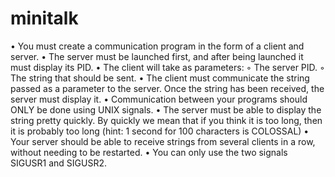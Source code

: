 # minitalk
• You must create a communication program in the form of a client and server.
• The server must be launched first, and after being launched it must display its PID.
• The client will take as parameters:
◦ The server PID.
◦ The string that should be sent.
• The client must communicate the string passed as a parameter to the server. Once
the string has been received, the server must display it.
• Communication between your programs should ONLY be done using UNIX signals.
• The server must be able to display the string pretty quickly. By quickly we mean
that if you think it is too long, then it is probably too long (hint: 1 second for 100
characters is COLOSSAL)
• Your server should be able to receive strings from several clients in a row, without
needing to be restarted.
• You can only use the two signals SIGUSR1 and SIGUSR2.
